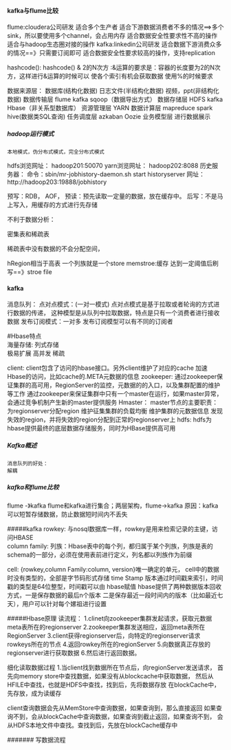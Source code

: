 #### kafka与flume比较
flume:cloudera公司研发
    适合多个生产者
    适合下游数据消费者不多的情况==>多个sink，所以要使用多个channel，会占用内存
    适合数据安全性要求性不高的操作
    适合与hadoop生态圈对接的操作
kafka:linkedin公司研发
    适合数据下游消费众多的情况==》只需要订阅即可
    适合数据安全性要求较高的操作，支持replication
    
    

hashcode():  hashcode() & 2的N次方
:&运算的要求是：容器的长度要为2的N次方，这样进行&运算的时候可以
使各个索引有机会获取数据
使用%的时候要求


数据来源层：
    数据库(结构化数据) 
    日志文件(半结构化数据)
    视频，ppt(非结构化数据)
数据传输层
    flume 
    kafka
    sqoop（数据导出方式）
数据存储层
    HDFS 
    kafka
    Hbase（非关系型数据库）
资源管理层
    YARN
数据计算层
    mapreduce
    spark
    hive(数据类SQL查询)
任务调度层
    azkaban
    Oozie
业务模型层
    进行数据展示

##### hadoop运行模式
    本地模式，伪分布式模式，完全分布式模式
hdfs浏览网址：
    hadoop201:50070
yarn浏览网址：
    hadoop202:8088
历史服务器：
    命令：sbin/mr-jobhistory-daemon.sh start historyserver
    网址：http://hadoop203:19888/jobhistory


预写：RDB， AOF，
预读：预先读取一定量的数据，放在缓存中。
后写：不是马上写入，用缓存的方式进行先存储

不利于数据分析：

密集表和稀疏表

稀疏表中没有数据的不会分配空间，

hRegion相当于高表
一个列族就是一个store
memstroe:缓存  达到一定阈值后刷写==》stroe file


#### kafka
消息队列：
    点对点模式：(一对一模式)
        点对点模式是基于拉取或者轮询的方式进行数据的传递，
        这种模型是从队列中拉取数据，特点是只有一个消费者进行接收数据
    发布订阅模式：一对多
        发布订阅模型可以有不同的订阅者

#Hbase特点        
海量存储:
列式存储    
极易扩展
高并发
稀疏


client:
    client包含了访问的hbase接口。另外client维护了对应的cache
    加速Hbase的访问，比如cache的.META元数据的信息
zookeeper:
    通过zookeeper保证集群的高可用，RegionServer的监控，元数据的的入口，以及集群配置的维护等工作
    通过zookeeper来保证集群中只有一个master在运行，如果master异常，会通过竞争机制产生新的master提供服务
Hmaster：
    master节点的主要职责：
        为regionserver分配region
        维护征集集群的负载均衡
        维护集群的元数据信息
        发现失效的region，并将失效的region分配到正常的regionserver上
hdfs:
    hdfs为hbase提供最终的底层数据存储服务，同时为HBase提供高可用    


##### Kafka概述   
    消息队列的好处：
    解耦
    
##### kafka和flume比较
flume -》kafka 
flume和kafka进行集合；两层架构，flume->kafka
原因：kafka可以短暂存储数据，防止数据短时间内不丢失

#####kafka
rowkey:
    与nosql数据库一样，rowkey是用来检索记录的主键，访问HBASE  
column family:
    列族：Hbase表中的每个列，都归属于某个列族，列族是表的
    schema的一部分，必须在使用表前进行定义，列名都以列族作为前缀
    
cell:
    {rowkey,column Family:column, version}唯一确定的单元，
    cell中的数据时没有类型的，全部是字节码形式存储
time Stamp
    版本通过时间戳来索引，时间戳的类型是64位整型，时间戳可以由
    hbase赋值
    hbase提供了两种数据版本回收方式，一是保存数据的最后n个版本
    二是保存最近一段时间内的版本（比如最近七天），用户可以针对每个嫘祖进行设置

#####Hbase原理
读流程：
     1.clinet向zookeeper集群发起请求，获取元数据meta表所在的regionserver
     2.zookeeper集群发送相应，返回meta表所在RegionServer 
     3.client获得regionserver后，向特定的regionserver请求rowkeys所在的节点
     4.返回rowkey所在的regionServer
     5.向数据真正存放的regionserver进行获取数据
     6.然后进行返回数据。
     
 细化读取数据过程
    1.当client找到数据所在节点后，向regionServer发送请求，
    首先向memory store中查找数据，如果没有从blockcache中获取数据，
    然后从HFILE中查找，也就是HDFS中查找，找到后，先将数据存放
    在blockCache中，先存放，成为读缓存

 client查询数据会先从MemStore中查询数据，如果查询到，那么直接返回
 如果查询不到，会从blockCache中查询数据，如果查询到截止返回，如果查询不到，
 会从HDFS本地文件中查找。查找到后，先放在blockCache缓存中


####### 写数据流程
